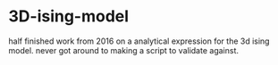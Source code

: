 # 3D-ising-model
half finished work from 2016 on a analytical expression for the 3d ising model. never got around to making a script to validate against.
